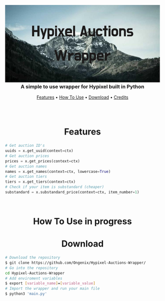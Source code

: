 <h3 align="center">
  <br>
  <a href="https://github.com/Ongenix/Hypixel-Auctions-Wrapper"><img src="https://github.com/Ongenix/Hypixel-Auctions-Wrapper/blob/main/Hypixel_Auctions_Wrapper.png?raw=true" alt="hypixel auctions wrapper"></a>
  <br>
  A simple to use wrapper for Hypixel built in Python
  <br>
</h3>

<p align="center">
  <a href="#features">Features</a> •
  <a href="#how-to-use">How To Use</a> •
  <a href="#download">Download</a> •
  <a href="#credits">Credits</a>
</p>

<br><br>

<h1 align="center" id="features">
  Features
</h1>

```python
# Get auction ID's
uuids = x.get_uuid(context=ctx)
# Get auction prices
prices = x.get_prices(context=ctx)
# Get auction names
names = x.get_names(context=ctx, lowercase=True)
# Get auction tiers
tiers = x.get_tiers(context=ctx)
# Check if your item is substandard (cheaper)
substandard = x.substandard_price(context=ctx, item_number=1)
```

<br>

<h1 align="center" id="how-to-use">
  How To Use
  in progress
</h1>

<h1 align="center" id="download">
  Download
</h1>

```bash
# Download the repository
$ git clone https://github.com/Ongenix/Hypixel-Auctions-Wrapper/
# Go into the repository
cd Hypixel-Auctions-Wrapper
# Add enviroment variables
$ export [variable_name]=[variable_value]
# Import the wrapper and run your main file
$ python3 'main.py'
```



